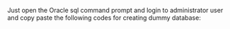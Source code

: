 Just open the Oracle sql command prompt and login to administrator user and copy paste the following codes for creating dummy database: